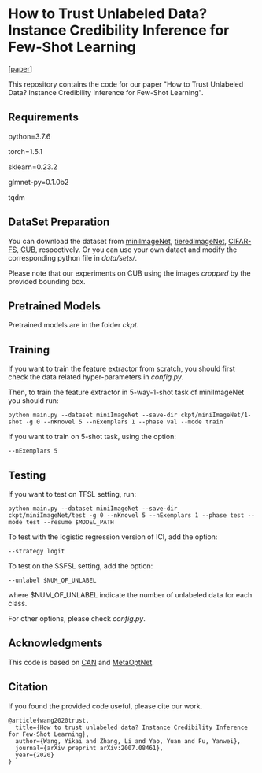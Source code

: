 # How to Trust Unlabeled Data? Instance Credibility Inference for Few-Shot Learning

\[[paper](https://arxiv.org/abs/2007.08461)\]

This repository contains the code for our paper "How to Trust Unlabeled Data? Instance Credibility Inference for Few-Shot Learning". 

## Requirements

python=3.7.6

torch=1.5.1

sklearn=0.23.2

glmnet-py=0.1.0b2

tqdm

## DataSet Preparation

You can download the dataset from [miniImageNet](https://github.com/gidariss/FewShotWithoutForgetting), [tieredImageNet](https://github.com/yaoyao-liu/meta-transfer-learning), [CIFAR-FS](https://github.com/bertinetto/r2d2), [CUB](http://www.vision.caltech.edu/visipedia/CUB-200-2011.html), respectively.
Or you can use your own dataet and modify the corresponding python file in *data/sets/*.

Please note that our experiments on CUB using the images *cropped* by the provided bounding box.

## Pretrained Models

Pretrained models are in the folder *ckpt*.

## Training

If you want to train the feature extractor from scratch, you should first check the data related hyper-parameters in *config.py*.

Then, to train the feature extractor in 5-way-1-shot task of miniImageNet you should run:

```
python main.py --dataset miniImageNet --save-dir ckpt/miniImageNet/1-shot -g 0 --nKnovel 5 --nExemplars 1 --phase val --mode train
```
If you want to train on 5-shot task, using the option:
```
--nExemplars 5
```

## Testing

If you want to test on TFSL setting, run:
```
python main.py --dataset miniImageNet --save-dir ckpt/miniImageNet/test -g 0 --nKnovel 5 --nExemplars 1 --phase test --mode test --resume $MODEL_PATH
```
To test with the logistic regression version of ICI, add the option:
```
--strategy logit
```
To test on the SSFSL setting, add the option:
```
--unlabel $NUM_OF_UNLABEL
```
where $NUM_OF_UNLABEL indicate the number of unlabeled data for each class.

For other options, please check *config.py*.

## Acknowledgments

This code is based on [CAN](https://github.com/blue-blue272/fewshot-CAN) and [MetaOptNet](https://github.com/kjunelee/MetaOptNet).


## Citation

If you found the provided code useful, please cite our work.

```
@article{wang2020trust,
  title={How to trust unlabeled data? Instance Credibility Inference for Few-Shot Learning},
  author={Wang, Yikai and Zhang, Li and Yao, Yuan and Fu, Yanwei},
  journal={arXiv preprint arXiv:2007.08461},
  year={2020}
}
```

